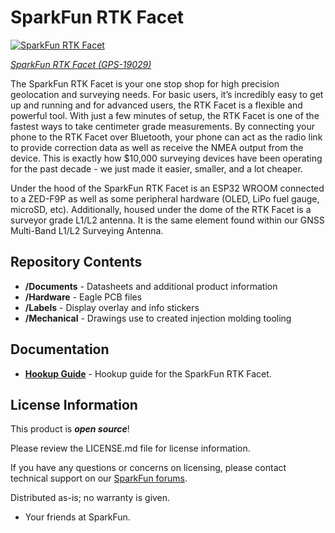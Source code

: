 SparkFun RTK Facet
========================================

[![SparkFun RTK Facet](https://cdn.sparkfun.com/assets/parts/1/8/6/3/0/RTK_Facet_Photos-01.jpg)](https://www.sparkfun.com/products/19029)

[*SparkFun RTK Facet (GPS-19029)*](https://www.sparkfun.com/products/19029)

The SparkFun RTK Facet is your one stop shop for high precision geolocation and surveying needs. For basic users, it’s incredibly easy to get up and running and for advanced users, the RTK Facet is a flexible and powerful tool. With just a few minutes of setup, the RTK Facet is one of the fastest ways to take centimeter grade measurements. By connecting your phone to the RTK Facet over Bluetooth, your phone can act as the radio link to provide correction data as well as receive the NMEA output from the device. This is exactly how $10,000 surveying devices have been operating for the past decade - we just made it easier, smaller, and a lot cheaper. 

Under the hood of the SparkFun RTK Facet is an ESP32 WROOM connected to a ZED-F9P as well as some peripheral hardware (OLED, LiPo fuel gauge, microSD, etc). Additionally, housed under the dome of the RTK Facet is a surveyor grade L1/L2 antenna. It is the same element found within our GNSS Multi-Band L1/L2 Surveying Antenna.

Repository Contents
-------------------

* **/Documents** - Datasheets and additional product information
* **/Hardware** - Eagle PCB files
* **/Labels** - Display overlay and info stickers
* **/Mechanical** - Drawings use to created injection molding tooling

Documentation
--------------
* **[Hookup Guide](https://learn.sparkfun.com/tutorials/sparkfun-rtk-facet-hookup-guide)** - Hookup guide for the SparkFun RTK Facet.

License Information
-------------------

This product is _**open source**_! 

Please review the LICENSE.md file for license information. 

If you have any questions or concerns on licensing, please contact technical support on our [SparkFun forums](https://forum.sparkfun.com/viewforum.php?f=152).

Distributed as-is; no warranty is given.

- Your friends at SparkFun.

